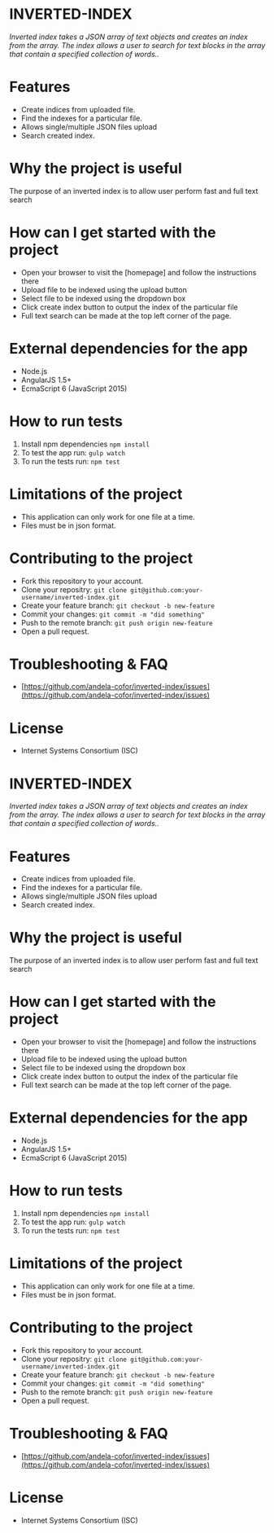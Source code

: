 # **INVERTED-INDEX**
*Inverted index takes a JSON array of text objects and creates an index from the array. The index allows a user to search for text blocks in the array that contain a specified collection of words..*

# **Features**
* Create indices from uploaded file.
* Find the indexes for a particular file.
* Allows single/multiple JSON files upload
* Search created index.

# **Why the project is useful**
The purpose of an inverted index is to allow user perform fast and full text search

# **How can I get started with the project**
* Open your browser to visit the [homepage] and follow the instructions there
* Upload file to be indexed using the upload button
* Select file to be indexed using the dropdown box
* Click create index button to output the index of the particular file
* Full text search can be made at the top left corner of the page.

# **External dependencies for the app**
* Node.js
* AngularJS 1.5+
* EcmaScript 6 (JavaScript 2015)

# **How to run tests**
1. Install npm dependencies ```npm install```
2. To test the app run: ```gulp watch```
3. To run the tests run: ```npm test```

# **Limitations of the project**
* This application can only work for one file at a time.
* Files must be in json format.

# **Contributing to the project**
* Fork this repository to your account.
* Clone your repositry: ```git clone git@github.com:your-username/inverted-index.git```
* Create your feature branch: ```git checkout -b new-feature```
* Commit your changes: ```git commit -m "did something"```
* Push to the remote branch: ```git push origin new-feature```
* Open a pull request.

# **Troubleshooting & FAQ**
* [https://github.com/andela-cofor/inverted-index/issues](https://github.com/andela-cofor/inverted-index/issues)

# **License**
* Internet Systems Consortium (ISC)
# **INVERTED-INDEX**
*Inverted index takes a JSON array of text objects and creates an index from the array. The index allows a user to search for text blocks in the array that contain a specified collection of words..*

# **Features**
* Create indices from uploaded file.
* Find the indexes for a particular file.
* Allows single/multiple JSON files upload
* Search created index.

# **Why the project is useful**
The purpose of an inverted index is to allow user perform fast and full text search

# **How can I get started with the project**
* Open your browser to visit the [homepage] and follow the instructions there
* Upload file to be indexed using the upload button
* Select file to be indexed using the dropdown box
* Click create index button to output the index of the particular file
* Full text search can be made at the top left corner of the page.

# **External dependencies for the app**
* Node.js
* AngularJS 1.5+
* EcmaScript 6 (JavaScript 2015)

# **How to run tests**
1. Install npm dependencies ```npm install```
2. To test the app run: ```gulp watch```
3. To run the tests run: ```npm test```

# **Limitations of the project**
* This application can only work for one file at a time.
* Files must be in json format.

# **Contributing to the project**
* Fork this repository to your account.
* Clone your repositry: ```git clone git@github.com:your-username/inverted-index.git```
* Create your feature branch: ```git checkout -b new-feature```
* Commit your changes: ```git commit -m "did something"```
* Push to the remote branch: ```git push origin new-feature```
* Open a pull request.

# **Troubleshooting & FAQ**
* [https://github.com/andela-cofor/inverted-index/issues](https://github.com/andela-cofor/inverted-index/issues)

# **License**
* Internet Systems Consortium (ISC)

